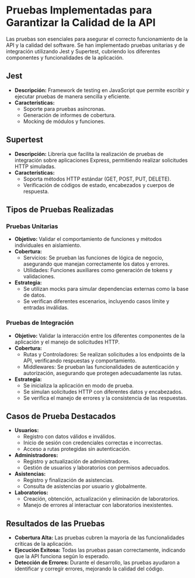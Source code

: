 # Pruebas Implementadas para Garantizar la Calidad de la API
Las pruebas son esenciales para asegurar el correcto funcionamiento de la API y la calidad del software. Se han implementado pruebas unitarias y de integración utilizando Jest y Supertest, cubriendo los diferentes componentes y funcionalidades de la aplicación.

## **Jest**
- **Descripción:** Framework de testing en JavaScript que permite escribir y ejecutar pruebas de manera sencilla y eficiente.
- **Características:**
    - Soporte para pruebas asíncronas.
    - Generación de informes de cobertura.
    - Mocking de módulos y funciones.

## **Supertest**
- **Descripción:** Librería que facilita la realización de pruebas de integración sobre aplicaciones Express, permitiendo realizar solicitudes HTTP simuladas.
- **Características:**
    - Soporta métodos HTTP estándar (GET, POST, PUT, DELETE).
    - Verificación de códigos de estado, encabezados y cuerpos de respuesta.

## **Tipos de Pruebas Realizadas**
### **Pruebas Unitarias**
- **Objetivo:** Validar el comportamiento de funciones y métodos individuales en aislamiento.
- **Cobertura:**
    - Servicios: Se prueban las funciones de lógica de negocio, asegurando que manejan correctamente los datos y errores.
    - Utilidades: Funciones auxiliares como generación de tokens y validaciones.
- **Estrategia:**
    - Se utilizan mocks para simular dependencias externas como la base de datos.
    - Se verifican diferentes escenarios, incluyendo casos límite y entradas inválidas.
### **Pruebas de Integración**
- **Objetivo:** Validar la interacción entre los diferentes componentes de la aplicación y el manejo de solicitudes HTTP.
- **Cobertura:**
    - Rutas y Controladores: Se realizan solicitudes a los endpoints de la API, verificando respuestas y comportamiento.
    - Middlewares: Se prueban las funcionalidades de autenticación y autorización, asegurando que protegen adecuadamente las rutas.
- **Estrategia:**
    - Se inicializa la aplicación en modo de prueba.
    - Se simulan solicitudes HTTP con diferentes datos y encabezados.
    - Se verifica el manejo de errores y la consistencia de las respuestas.

## **Casos de Prueba Destacados**
- **Usuarios:**
    - Registro con datos válidos e inválidos.
    - Inicio de sesión con credenciales correctas e incorrectas.
    - Acceso a rutas protegidas sin autenticación.
- **Administradores:**
    - Registro y actualización de administradores.
    - Gestión de usuarios y laboratorios con permisos adecuados.
- **Asistencias:**
    - Registro y finalización de asistencias.
    - Consulta de asistencias por usuario y globalmente.
- **Laboratorios:**
    - Creación, obtención, actualización y eliminación de laboratorios.
    - Manejo de errores al interactuar con laboratorios inexistentes.

## **Resultados de las Pruebas**
- **Cobertura Alta:** Las pruebas cubren la mayoría de las funcionalidades críticas de la aplicación.
- **Ejecución Exitosa:** Todas las pruebas pasan correctamente, indicando que la API funciona según lo esperado.
- **Detección de Errores:** Durante el desarrollo, las pruebas ayudaron a identificar y corregir errores, mejorando la calidad del código.
